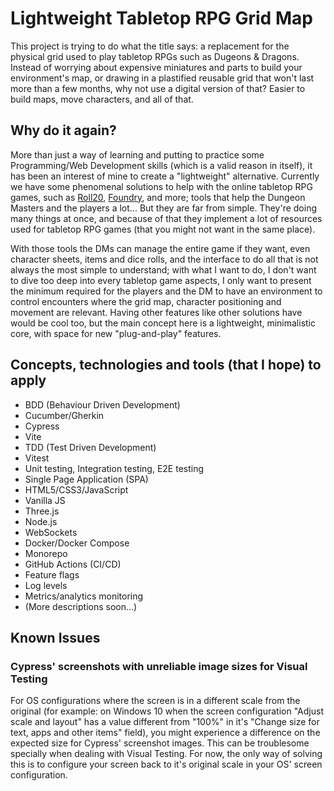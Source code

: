 # Lightweight Tabletop RPG Grid Map
This project is trying to do what the title says: a replacement for the physical grid used to play tabletop RPGs such as Dugeons & Dragons. Instead of worrying about expensive miniatures and parts to build your environment's map, or drawing in a plastified reusable grid that won't last more than a few months, why not use a digital version of that? Easier to build maps, move characters, and all of that.

## Why do it again?
More than just a way of learning and putting to practice some Programming/Web Development skills (which is a valid reason in itself), it has been an interest of mine to create a "lightweight" alternative. Currently we have some phenomenal solutions to help with the online tabletop RPG games, such as [Roll20](https://roll20.net/), [Foundry](https://foundryvtt.com/), and more; tools that help the Dungeon Masters and the players a lot... But they are far from simple. They're doing many things at once, and because of that they implement a lot of resources used for tabletop RPG games (that you might not want in the same place).

With those tools the DMs can manage the entire game if they want, even character sheets, items and dice rolls, and the interface to do all that is not always the most simple to understand; with what I want to do, I don't want to dive too deep into every tabletop game aspects, I only want to present the minimum required for the players and the DM to have an environment to control encounters where the grid map, character positioning and movement are relevant. Having other features like other solutions have would be cool too, but the main concept here is a lightweight, minimalistic core, with space for new "plug-and-play" features.

## Concepts, technologies and tools (that I hope) to apply
* BDD (Behaviour Driven Development)
* Cucumber/Gherkin
* Cypress
* Vite
* TDD (Test Driven Development)
* Vitest
* Unit testing, Integration testing, E2E testing
* Single Page Application (SPA)
* HTML5/CSS3/JavaScript
* Vanilla JS
* Three.js
* Node.js
* WebSockets
* Docker/Docker Compose
* Monorepo
* GitHub Actions (CI/CD)
* Feature flags
* Log levels
* Metrics/analytics monitoring
* (More descriptions soon...)

## Known Issues
### Cypress' screenshots with unreliable image sizes for Visual Testing
For OS configurations where the screen is in a different scale from the original (for example: on Windows 10 when the screen configuration "Adjust scale and layout" has a value different from "100%" in it's "Change size for text, apps and other items" field), you might experience a difference on the expected size for Cypress' screenshot images. This can be troublesome specially when dealing with Visual Testing. For now, the only way of solving this is to configure your screen back to it's original scale in your OS' screen configuration.
